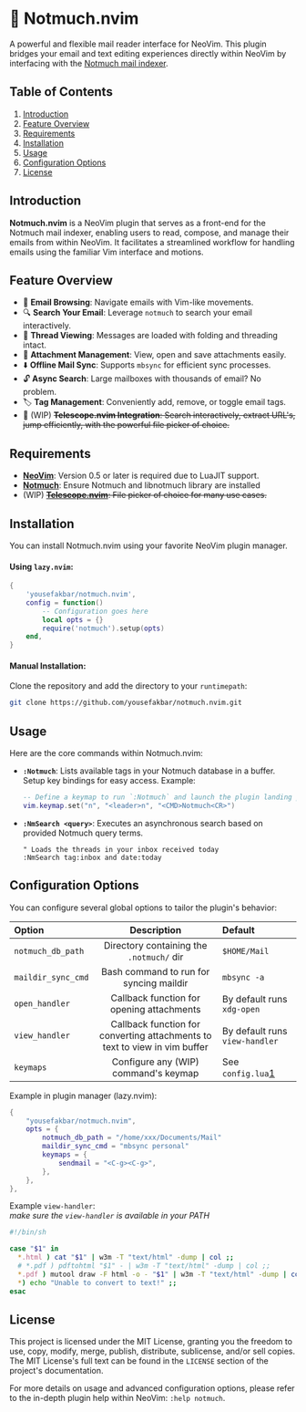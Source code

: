# 📨 Notmuch.nvim

A powerful and flexible mail reader interface for NeoVim. This plugin bridges
your email and text editing experiences directly within NeoVim by interfacing
with the [Notmuch mail indexer](https://notmuchmail.org).

## Table of Contents

1. [Introduction](#introduction)
2. [Feature Overview](#feature-overview)
3. [Requirements](#requirements)
4. [Installation](#installation)
5. [Usage](#usage)
6. [Configuration Options](#configuration-options)
7. [License](#license)

## Introduction

**Notmuch.nvim** is a NeoVim plugin that serves as a front-end for the Notmuch
mail indexer, enabling users to read, compose, and manage their emails from
within NeoVim. It facilitates a streamlined workflow for handling emails using
the familiar Vim interface and motions.

<!--
> [!IMPORTANT]
> This plugin requires NeoVim 0.5 or later to leverage its LuaJIT capabilities.
> You also need to have `telescope.nvim` for this plugin to work.
-->

## Feature Overview

- 📧 **Email Browsing**: Navigate emails with Vim-like movements.
- 🔍 **Search Your Email**: Leverage `notmuch` to search your email interactively.
- 🔗 **Thread Viewing**: Messages are loaded with folding and threading intact.
- 📎 **Attachment Management**: View, open and save attachments easily.
- ⬇️ **Offline Mail Sync**: Supports `mbsync` for efficient sync processes.
- 🔓 **Async Search**: Large mailboxes with thousands of email? No problem.
- 🏷️ **Tag Management**: Conveniently add, remove, or toggle email tags.
- 🔭 (WIP) ~~**Telescope.nvim Integration**: Search interactively, extract URL's, jump
  efficiently, with the powerful file picker of choice.~~

## Requirements

- **[NeoVim](https://github.com/neovim/neovim)**: Version 0.5 or later is
  required due to LuaJIT support.
- **[Notmuch](https://notmuchmail.org)**: Ensure Notmuch and libnotmuch library
  are installed
- (WIP) ~~**[Telescope.nvim](https://github.com/nvim-telescope/telescope.nvim)**: File
  picker of choice for many use cases.~~

## Installation

You can install Notmuch.nvim using your favorite NeoVim plugin manager.

#### Using `lazy.nvim`:
```lua
{
    'yousefakbar/notmuch.nvim',
    config = function()
        -- Configuration goes here
        local opts = {}
        require('notmuch').setup(opts)
    end,
}
```

#### Manual Installation:
Clone the repository and add the directory to your `runtimepath`:
```bash
git clone https://github.com/yousefakbar/notmuch.nvim.git
```

## Usage

Here are the core commands within Notmuch.nvim:

- **`:Notmuch`**: Lists available tags in your Notmuch database in a buffer.
  Setup key bindings for easy access. Example: 

  ```lua
  -- Define a keymap to run `:Notmuch` and launch the plugin landing page
  vim.keymap.set("n", "<leader>n", "<CMD>Notmuch<CR>")
  ```

- **`:NmSearch <query>`**: Executes an asynchronous search based on provided
  Notmuch query terms.

  ```vim
  " Loads the threads in your inbox received today
  :NmSearch tag:inbox and date:today
  ```

## Configuration Options

You can configure several global options to tailor the plugin's behavior:

| Option             | Description                              | Default       |
| :----------------- | :--------------------------------------: | :------------       |
| `notmuch_db_path`  | Directory containing the `.notmuch/` dir | `$HOME/Mail`        |
| `maildir_sync_cmd` | Bash command to run for syncing maildir  | `mbsync -a`         |
| `open_handler`         | Callback function for opening attachments     | By default runs `xdg-open`          |
| `view_handler`         | Callback function for converting attachments to text to view in vim buffer     | By default runs `view-handler`          |
| `keymaps`          | Configure any (WIP) command's keymap     | See `config.lua`[1] |

[1]: https://github.com/yousefakbar/notmuch.nvim/blob/main/lua/notmuch/config.lua

Example in plugin manager (lazy.nvim):

```lua
{
    "yousefakbar/notmuch.nvim",
    opts = {
        notmuch_db_path = "/home/xxx/Documents/Mail"
        maildir_sync_cmd = "mbsync personal"
        keymaps = {
            sendmail = "<C-g><C-g>",
        },
    },
},
```

Example `view-handler`:  
*make sure the `view-handler` is available in your PATH*

``` sh
#!/bin/sh

case "$1" in
  *.html ) cat "$1" | w3m -T "text/html" -dump | col ;;
  # *.pdf ) pdftohtml "$1" - | w3m -T "text/html" -dump | col ;;
  *.pdf ) mutool draw -F html -o - "$1" | w3m -T "text/html" -dump | col ;;
  *) echo "Unable to convert to text!" ;;
esac
```

## License

This project is licensed under the MIT License, granting you the freedom to use,
copy, modify, merge, publish, distribute, sublicense, and/or sell copies. The
MIT License's full text can be found in the `LICENSE` section of the project's
documentation.

For more details on usage and advanced configuration options, please refer to
the in-depth plugin help within NeoVim: `:help notmuch`.
